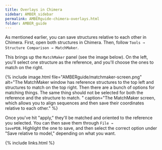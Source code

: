 ```yaml
---
title: Overlays in Chimera
sidebar: AMBER_sidebar
permalink: AMBERguide-chimera-overlays.html
folder: AMBER_guide
---
```


<link rel="stylesheet" href="css/theme-orange.css">

As mentioned earlier, you can save structures relative to each other in
Chimera. First, open both structures in Chimera. Then, follow
<code>Tools &rarr; Structure Comparison &rarr; MatchMaker</code>.

This brings up the `MatchMaker` panel (see the image below). On the left,
you'll select one structure as the reference, and you'll choose the ones to
match on the right.

{% include image.html file="AMBERguide/matchmaker-screen.png"
alt="The MatchMaker window has reference structures to the top left and
structures to match on the top right. Then there are a bunch of options
for matching things. The same thing should not be selected for both the
reference and the structure to match.
"
caption="The MatchMaker screen, which allows you to align sequences and then
save their coordinates relative to each other." %}

Once you've hit "apply," they'll be matched and oriented to the reference you
selected. You can then save them through <code>File &rarr; SavePDB</code>.
Highlight the one to save, and then select the correct option under "Save
relative to model," depending on what you want.

{% include links.html %}
